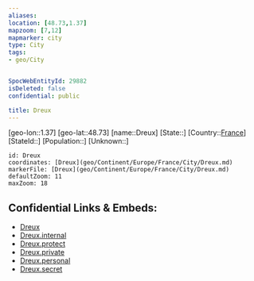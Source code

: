 ```yaml
---
aliases: 
location: [48.73,1.37]
mapzoom: [7,12] 
mapmarker: city 
type: City
tags:
- geo/City


SpocWebEntityId: 29882
isDeleted: false
confidential: public

title: Dreux
---
```

[geo-lon::1.37]
[geo-lat::48.73]
[name::Dreux]
[State::]
[Country::[France](geo/Continent/Europe/France.md)]
[StateId::]
[Population::]
[Unknown::]


```leaflet
id: Dreux
coordinates: [Dreux](geo/Continent/Europe/France/City/Dreux.md)
markerFile: [Dreux](geo/Continent/Europe/France/City/Dreux.md)
defaultZoom: 11 
maxZoom: 18
```


## Confidential Links & Embeds: 
- [Dreux](../../../../../../_public/geo/Continent/Europe/France/City/Dreux.md) 
- [Dreux.internal](../../../../../../_internal/geo/Continent/Europe/France/City/Dreux.internal.md) 
- [Dreux.protect](../../../../../../_protect/geo/Continent/Europe/France/City/Dreux.protect.md) 
- [Dreux.private](../../../../../../_private/geo/Continent/Europe/France/City/Dreux.private.md) 
- [Dreux.personal](../../../../../../_personal/geo/Continent/Europe/France/City/Dreux.personal.md) 
- [Dreux.secret](../../../../../../_secret/geo/Continent/Europe/France/City/Dreux.secret.md) 
